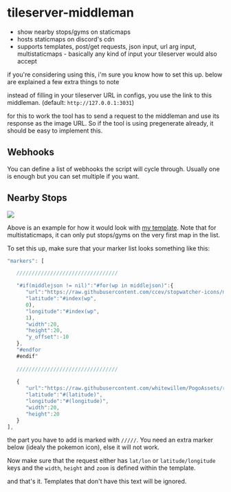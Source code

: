 # tileserver-middleman

- show nearby stops/gyms on staticmaps
- hosts staticmaps on discord's cdn
- supports templates, post/get requests, json input, url arg input, multistaticmaps - basically any kind of input your tileserver would also accept
 
if you're considering using this, i'm sure you know how to set this up. below are explained a few extra things to note

instead of filling in your tileserver URL in configs, you use the link to this middleman. (default: `http://127.0.0.1:3031`)

for this to work the tool has to send a request to the middleman and use its response as the image URL. So if the tool is using pregenerate already, it should be easy to implement this.

## Webhooks

You can define a list of webhooks the script will cycle through. Usually one is enough but you can set multiple if you want.

## Nearby Stops

![](https://media.discordapp.net/attachments/546982390413787136/821835625979183174/unknown.png)

Above is an example for how it would look with [my template](https://gist.github.com/ccev/47b6de2a2f4578a06d14058f323ba0ba). Note that for multistaticmaps, it can only put stops/gyms on the very first map in the list.

To set this up, make sure that your marker list looks something like this:

```js
"markers": [

   /////////////////////////////////

   "#if(middlejson != nil)":"#for(wp in middlejson)":{
      "url":"https://raw.githubusercontent.com/ccev/stopwatcher-icons/master/tileserver-2/#index(wp, 2).png",
      "latitude":"#index(wp",
      0),
      "longitude":"#index(wp",
      1),
      "width":20,
      "height":20,
      "y_offset":-10
   },
   "#endfor
   #endif"
   
   /////////////////////////////////
   
   {
      "url":"https://raw.githubusercontent.com/whitewillem/PogoAssets/resized/icons_large/pokemon_icon_#pad(pokemon_id, 3)_#if(form > 0):#(form)#else:00#endif.png",
      "latitude":"#(latitude)",
      "longitude":"#(longitude)",
      "width":20,
      "height":20
   }
],
```

the part you have to add is marked with `/////`. You need an extra marker below (idealy the pokemon icon), else it will not work.

Now make sure that the request either has `lat/lon` or `latitude/longitude` keys and the `width`, `height` and `zoom` is defined within the template.

and that's it. Templates that don't have this text will be ignored.

